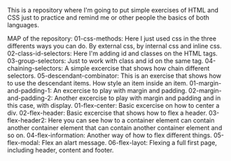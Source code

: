 This is a repository where I'm going to put simple exercises of HTML and CSS just to practice and remind me or other people the basics of both languages. 

MAP of the repository: 
01-css-methods: Here I just used css in the three differents ways you can do. By external css, by internal css and inline css. 
02-class-id-selectors: Here I'm adding id and classes on the HTML tags. 
03-group-selectors: Just to work with class and id on the same tag. 
04-chaining-selectors: A simple excercise that shows how chain different selectors. 
05-descendant-combinator: This is an exercise that shows how to use the descendant items. How style an item inside an item. 
01-margin-and-padding-1: An excercise to play with margin and padding. 
02-margin-and-padding-2: Another excercise to play with margin and padding and in this case, with display. 
01-flex-center: Basic excercise on how to center a div. 
02-flex-header: Basic excercise that shows how to flex a header. 
03-flex-header2: Here you can see how to a container element can contain another container element that can contain another container element and so on. 
04-flex-information: Another way of how to flex different things. 
05-flex-modal: Flex an alart message. 
06-flex-layot: Flexing a full first page, including header, content and footer. 